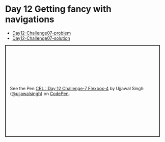 # Day 12 Getting fancy with navigations

- [Day12-Challenge07-problem](./Challenge07/problem/)
- [Day12-Challenge07-solution](./Challenge07/solution/)

<p class="codepen" data-height="300" data-theme-id="dark" data-default-tab="html,result" data-slug-hash="ExOPrzZ" data-user="ujjawalsingh" style="height: 300px; box-sizing: border-box; display: flex; align-items: center; justify-content: center; border: 2px solid; margin: 1em 0; padding: 1em;">
  <span>See the Pen <a href="https://codepen.io/ujjawalsingh/pen/ExOPrzZ">
  CRL : Day 12 Challenge-7 Flexbox-4</a> by Ujjawal Singh (<a href="https://codepen.io/ujjawalsingh">@ujjawalsingh</a>)
  on <a href="https://codepen.io">CodePen</a>.</span>
</p>
